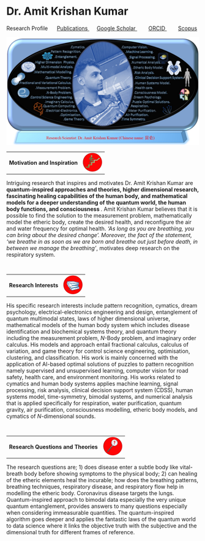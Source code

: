 <html>
  <head>
   
<meta name="description" content="Higher Dimension Research…">
    <meta name="referrer" content="origin-when-cross-origin">
<meta name="author" content="Amit Krishan Kumar">
    <meta charset="UTF-8">
    <head>
    <body>
<h1> Dr. Amit Krishan Kumar </h1>

   Research Profile &nbsp;&nbsp;&nbsp;&nbsp; <a href = "publication.html"> Publications </a> &nbsp;&nbsp;&nbsp;&nbsp;  <a href = "https://scholar.google.com/citations?user=h-KG0T0AAAAJ&hl=en"> Google Scholar </a> &nbsp;&nbsp;&nbsp;&emsp; <a href = "https://orcid.org/0000-0002-0173-2081"> ORCID </a>  &nbsp;&nbsp;&nbsp;&emsp; <a href = "https://www.scopus.com/authid/detail.uri?authorId=57218181590"> Scopus </a>  
  
  <img src="Profile1.jpg"> 
   
<div> 
<table>
      <td> <b>Motivation and Inspiration </b> 
    <td> <img src="thumbnails/motivation.jpg" width="50"> </td> 
<table>
<div>
             
  <p> Intriguing research that inspires and motivates Dr. Amit Krishan Kumar are <b> quantum-inspired approaches and theories, higher dimensional research, fascinating healing capabilities of the human body, and mathematical models for a deeper understanding of the quantum world, the human body functions, and consciousness </b>. Amit Krishan Kumar believes that it is possible to find the solution to the measurement problem, mathematically model the etheric body, create the desired health, and reconfigure the air and water frequency for optimal health. <em> ‘As long as you are breathing, you can bring about the desired change’. Moreover, the fact of the statement, ‘we breathe in as soon as we are born and breathe out just before death, in between we manage the breathing’</em>, motivates deep research on the respiratory system. </p>  
    <h2> </h2>
    <table>
            <td> <b>Research Interests</b> 
    <td> <img src="thumbnails/interests.jpg" width="50"> </td>
 <table>  
  <p> His specific research interests include pattern recognition, cymatics, dream psychology, electrical-electronics engineering and design, entanglement of quantum multimodal states, laws of higher dimensional universe, mathematical models of the human body system which includes disease identification and biochemical systems theory, and quantum theory including the measurement problem, <em>N</em>-Body problem, and imaginary order calculus. His models and approach entail fractional calculus, calculus of variation, and game theory for control science engineering, optimisation, clustering, and classification. His work is mainly concerned with the application of AI-based optimal solutions of puzzles to pattern recognition namely supervised and unsupervised learning, computer vision for road safety, health care, and environment monitoring. His works related to cymatics and human body systems applies machine learning, signal processing, risk analysis, clinical decision support system (CDSS), human systems model, time-symmetry, bimodal systems, and numerical analysis that is applied specifically for respiration, water purification, quantum gravity, air purification, consciousness modelling, etheric body models, and cymatics of <em>N</em>-dimensional sounds. </p>

   <h2> </h2>
   <table>
           <td> <b>Research Questions and Theories</b>
              <td> <img src="thumbnails/question.jpg" width="50"> </td>
 <table>
  <p> The research questions are; 1) does disease enter a subtle body like vital-breath body before showing symptoms to the physical body; 2) can healing of the etheric elements heal the incurable; how does the breathing patterns, breathing techniques, respiratory disease, and respiratory flow help in modelling the etheric body.  Coronavirus disease targets the lungs. Quantum-inspired approach to bimodal data especially the very unique quantum entanglement, provides answers to many questions especially when considering immeasurable quantities. The quantum-inspired algorithm goes deeper and applies the fantastic laws of the quantum world to data science where it links the objective truth with the subjective and the dimensional truth for different frames of reference. </p>

<body>
  
<html>


